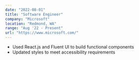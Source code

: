 ```yaml
---
date: "2022-08-01"
title: "Software Engineer"
company: "Microsoft"
location: "Redmond, WA"
range: "Aug '22 - Present"
url: "https://www.microsoft.com/"
---
```


- Used React.js and Fluent UI to build functional components
- Updated styles to meet accessibility requirements
